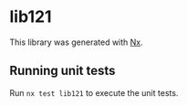 # lib121

This library was generated with [Nx](https://nx.dev).

## Running unit tests

Run `nx test lib121` to execute the unit tests.

